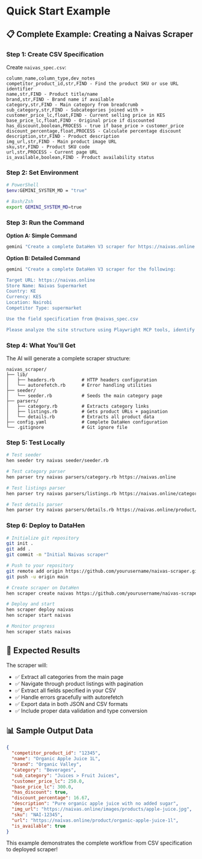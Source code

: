 # Quick Start Example

## 📋 Complete Example: Creating a Naivas Scraper

### Step 1: Create CSV Specification

Create `naivas_spec.csv`:
```csv
column_name,column_type,dev_notes
competitor_product_id,str,FIND - Find the product SKU or use URL identifier
name,str,FIND - Product title/name
brand,str,FIND - Brand name if available
category,str,FIND - Main category from breadcrumb
sub_category,str,FIND - Subcategories joined with >
customer_price_lc,float,FIND - Current selling price in KES
base_price_lc,float,FIND - Original price if discounted
has_discount,boolean,PROCESS - true if base_price > customer_price
discount_percentage,float,PROCESS - Calculate percentage discount
description,str,FIND - Product description
img_url,str,FIND - Main product image URL
sku,str,FIND - Product SKU code
url,str,PROCESS - Current page URL
is_available,boolean,FIND - Product availability status
```

### Step 2: Set Environment
```bash
# PowerShell
$env:GEMINI_SYSTEM_MD = "true"

# Bash/Zsh  
export GEMINI_SYSTEM_MD=true
```

### Step 3: Run the Command

**Option A: Simple Command**
```bash
gemini "Create a complete DataHen V3 scraper for https://naivas.online using @naivas_spec.csv. Store: Naivas Supermarket, Country: KE, Currency: KES, Location: Nairobi"
```

**Option B: Detailed Command**
```bash
gemini "Create a complete DataHen V3 scraper for the following:

Target URL: https://naivas.online
Store Name: Naivas Supermarket
Country: KE
Currency: KES
Location: Nairobi
Competitor Type: supermarket

Use the field specification from @naivas_spec.csv

Please analyze the site structure using Playwright MCP tools, identify category patterns, understand product listings and details pages, then generate the complete production-ready scraper with proper error handling and CSV export configuration."
```

### Step 4: What You'll Get

The AI will generate a complete scraper structure:

```
naivas_scraper/
├── lib/
│   ├── headers.rb          # HTTP headers configuration
│   └── autorefetch.rb      # Error handling utilities
├── seeder/
│   └── seeder.rb           # Seeds the main category page
├── parsers/
│   ├── category.rb         # Extracts category links
│   ├── listings.rb         # Gets product URLs + pagination
│   └── details.rb          # Extracts all product data
├── config.yaml             # Complete DataHen configuration
└── .gitignore              # Git ignore file
```

### Step 5: Test Locally

```bash
# Test seeder
hen seeder try naivas seeder/seeder.rb

# Test category parser
hen parser try naivas parsers/category.rb https://naivas.online

# Test listings parser  
hen parser try naivas parsers/listings.rb https://naivas.online/category/electronics

# Test details parser
hen parser try naivas parsers/details.rb https://naivas.online/product/example
```

### Step 6: Deploy to DataHen

```bash
# Initialize git repository
git init .
git add .
git commit -m "Initial Naivas scraper"

# Push to your repository
git remote add origin https://github.com/yourusername/naivas-scraper.git
git push -u origin main

# Create scraper on DataHen
hen scraper create naivas https://github.com/yourusername/naivas-scraper.git

# Deploy and start
hen scraper deploy naivas
hen scraper start naivas

# Monitor progress
hen scraper stats naivas
```

## 🎯 Expected Results

The scraper will:
- ✅ Extract all categories from the main page
- ✅ Navigate through product listings with pagination
- ✅ Extract all fields specified in your CSV
- ✅ Handle errors gracefully with autorefetch
- ✅ Export data in both JSON and CSV formats
- ✅ Include proper data validation and type conversion

## 📊 Sample Output Data

```json
{
  "competitor_product_id": "12345",
  "name": "Organic Apple Juice 1L",
  "brand": "Organic Valley",
  "category": "Beverages",
  "sub_category": "Juices > Fruit Juices",
  "customer_price_lc": 250.0,
  "base_price_lc": 300.0,
  "has_discount": true,
  "discount_percentage": 16.67,
  "description": "Pure organic apple juice with no added sugar",
  "img_url": "https://naivas.online/images/products/apple-juice.jpg",
  "sku": "NAI-12345",
  "url": "https://naivas.online/product/organic-apple-juice-1l",
  "is_available": true
}
```

This example demonstrates the complete workflow from CSV specification to deployed scraper!
